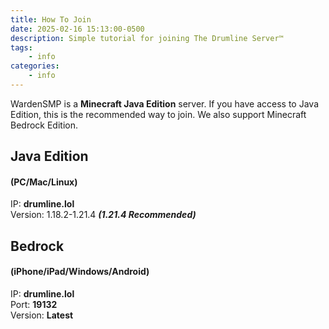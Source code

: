 ```yaml
---
title: How To Join
date: 2025-02-16 15:13:00-0500
description: Simple tutorial for joining The Drumline Server™
tags: 
    - info
categories:
    - info
---
```


WardenSMP is a **Minecraft Java Edition** server. If you have access to Java Edition, this is the recommended way to join. We also support Minecraft Bedrock Edition.  

## Java Edition

#### (PC/Mac/Linux)
IP: **drumline.lol**  
Version: 1.18.2-1.21.4 ***(1.21.4 Recommended)***  

## Bedrock

#### (iPhone/iPad/Windows/Android)
IP: **drumline.lol**  
Port: **19132**  
Version: **Latest**  